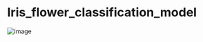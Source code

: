 # Iris_flower_classification_model
![image](https://github.com/Divyanshurai02/Iris_flower_classification_model/assets/113596663/3f09382f-8a16-4ffe-8704-a6cbf1893ca7)
